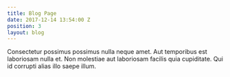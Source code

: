 ```yaml
---
title: Blog Page
date: 2017-12-14 13:54:00 Z
position: 3
layout: blog
---
```


Consectetur possimus possimus nulla neque amet. Aut temporibus est laboriosam nulla et. Non molestiae aut laboriosam facilis quia cupiditate. Qui id corrupti alias illo saepe illum.